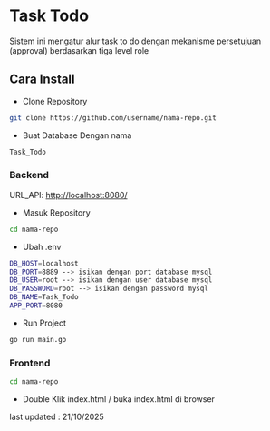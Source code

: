 
# Task Todo

Sistem ini mengatur alur task to do dengan mekanisme persetujuan (approval) berdasarkan tiga level role


## Cara Install

 - Clone Repository
 ``` bash
git clone https://github.com/username/nama-repo.git
 ```

- Buat Database Dengan nama 
``` bash
Task_Todo
```



### Backend

URL_API: [http://localhost:8080/](http://localhost:8080/)


- Masuk Repository

``` bash
cd nama-repo
 ``` 

 - Ubah .env
 ```bash
DB_HOST=localhost
DB_PORT=8889 --> isikan dengan port database mysql
DB_USER=root --> isikan dengan user database mysql
DB_PASSWORD=root --> isikan dengan password mysql
DB_NAME=Task_Todo
APP_PORT=8080
```

- Run Project

``` bash
go run main.go
 ```
 

 ### Frontend
 
``` bash
cd nama-repo
 ```

 - Double Klik index.html / buka index.html di browser

 last updated : 21/10/2025